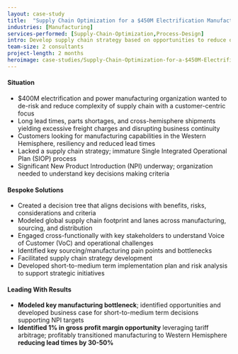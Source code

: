 ```yaml
---
layout: case-study
title:  "Supply Chain Optimization for a $450M Electrification Manufacturer"
industries: [Manufacturing]
services-performed: [Supply-Chain-Optimization,Process-Design]
intro: Develop supply chain strategy based on opportunities to reduce operational costs while enabling profitable growth
team-size: 2 consultants
project-length: 2 months
heroimage: case-studies/Supply-Chain-Optimization-for-a-$450M-Electrification-Manufacturer.jpg
---
```


#### Situation
- $400M electrification and power manufacturing organization wanted to de-risk and reduce complexity of supply chain with a customer-centric focus​
- Long lead times, parts shortages, and cross-hemisphere shipments yielding excessive freight charges and disrupting business continuity​
- Customers looking for manufacturing capabilities in the Western Hemisphere, resiliency and reduced lead times​
- Lacked a supply chain strategy; immature Single Integrated Operational Plan (SIOP) process​
- Significant New Product Introduction (NPI) underway; organization needed to understand key decisions making criteria

#### Bespoke Solutions
- Created a decision tree that aligns decisions with benefits, risks, considerations and criteria​
- Modeled global supply chain footprint and lanes across manufacturing, sourcing, and distribution​
- Engaged cross-functionally with key stakeholders to understand Voice of Customer (VoC) and operational challenges​
- Identified key sourcing/manufacturing pain points and bottlenecks ​
- Facilitated supply chain strategy development​
- Developed short-to-medium term implementation plan and risk analysis to support strategic initiatives​

#### Leading With Results
- **Modeled key manufacturing bottleneck**; identified opportunities and developed business case for short-to-medium term decisions supporting NPI targets​
- **Identified 1% in gross profit margin opportunity** leveraging tariff arbitrage; profitably transitioned manufacturing to Western Hemisphere **reducing lead times by 30-50%**
